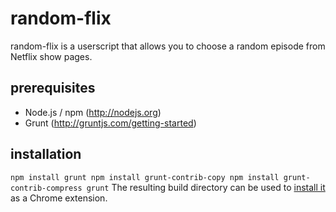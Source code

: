 random-flix
===========

random-flix is a userscript that allows you to choose a random episode
from Netflix show pages.

prerequisites
-------------

- Node.js / npm (http://nodejs.org)
- Grunt (http://gruntjs.com/getting-started)

installation
-----

`
npm install grunt
npm install grunt-contrib-copy
npm install grunt-contrib-compress
grunt
`
The resulting build directory can be used to [install it](http://developer.chrome.com/extensions/getstarted.html#unpacked) as a Chrome extension.

